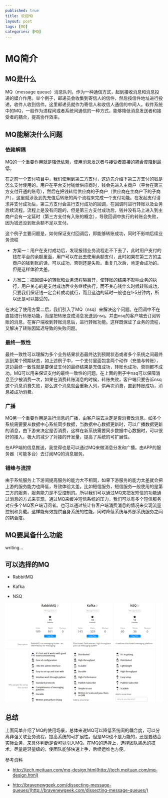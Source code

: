 ```yaml
---
published: true
title: 说说MQ
layout: post
tags: [MQ]
categories: [MQ]
---
```

# MQ简介

## MQ是什么

MQ（message queue）消息队列，作为一种通信方式，起到接收消息和消息投递的媒介作用。举个例子，邮递员会收集到寄信人的信件，然后按信件地址进行投递，收件人收到信件。这里邮递员就作为寄信人和收信人通信的中间人。软件系统中的MQ，一般作为进程间或者系统间通信的一种方式，能够降低消息发送者和接受者的耦合，提高协作效率。

## MQ能解决什么问题

### 依赖解耦

MQ的一个重要作用就是降低依赖，使用消息发送者与接受者直接的耦合度降到最低。
   
在之前一个支付项目中，我们使用到第三方支付，这边先介绍下第三方支付的钱是怎么支付使用的。用户在平台支付钱给供应商时，钱会先进入主商户（平台在第三方支付开通的账号），然后在把钱转给供应商的子商户（供应商在主商户下的子商户），这里就涉及到先充值后转账的两个流程来完成一个支付功能。在发起支付请求并支付成功后，第三方支付会进行支付成功的回调，在回调时进行转账以及业务后续流程。流程上是没有问题的，但是第三方支付成功后，钱并没有马上进入到主商户会有一定延时（第三方支付有入账的概念），导致回调中执行的转账会失败，因为钱还没到账余额不足以支付。
   
这个例子主要问题是，如何保证支付回调后，即能够转账成功，同时不影响后续业务流程
   
- 方案一：用户在支付成功后，发现报错业务流程走不下去了，此时用户支付的钱在平台的余额里面，用户可以在此去使用余额支付，此时如果在第三方的主商户的钱到账的话，可以成功，否则还是失败。重复几次后，肯定会成功的。但是这样体验太差。

- 方案二：把回调中的转账和业务流程隔离开，使转账的结果不影响业务的执行，用户关心的是支付成功后业务继续执行，而不关心钱什么时候转账成功，只要我们保证钱一定会转成功就行，而且这边的延时一般也在1-5分钟内，所以还是可以接受的。
   
在决定了使用方案二后，我们引入了MQ（nsq）来解决这个问题。在回调中不在直接进行转账功能，而是把转账变成消息发送到nsq。并由nsq的客户端去订阅转账的消息，在客户端收到转账消息后，进行转账功能。这样既保证了业务的流程，又解决了转账因延迟导致的失败问题。
   
### 最终一致性

最终一致性可以理解为多个业务结果状态最终达到预期状态或者多个系统之间最终达到某个预期状态，如上述例子中，一个支付里面包含两个动作（充值与转账），这边最终一致性就是要保证支付的最终结果是充值成功，转账也成功，否则都不成功。MQ可以用来保证支付的最终一致性的问题。在上面的例子中nsq可以保障消息至少被消费一次，如果在消费转账消息的时候，转账失败，客户端只要告诉nsq这个消息消费失败，那么这个消息就会重新入列，供再次消费，直到转账成功，消息被成功消费。

### 广播

MQ另一个重要作用是进行消息的广播，由客户端去决定是否消费改消息。如多个系统需要要从数据中心系统同步数据，当数据中心数据更新时，可以广播数据更新的消息，由下游来决定是否消费，这样在新系统需要同步数据中心数据时，可以很好的接入，极大的减少了对接的开发量，提高了系统的可扩展性。

在APP端的信息推送，我觉得也是可以通过MQ来做消息分发和广播。由APP的服务器（可能多台）去订阅MQ的消息服务。

### 错峰与流控

由于系统服务上下游间提高服务的能力大不相同，如果下游服务的能力太差就会把上游的服务能力也降低，导致体验太差。比如短信服务，短信服务一般使用的是第三方的服务，服务能力是不受控制的。所以我们可以通过MQ来把发短信的功能通过消息的方式来实现，通过MQ来缓冲短信系统的压力，我们可以有多个短信服务对应多个MQ客户端订阅者。也可以通过统计各客户端消费消息的情况来实现流量控制和负载。这样能有效提供自身系统的性能，同时降低系统与外部系统服务之间的耦合度。

## MQ要具备什么功能

writing...

## 可以选择的MQ
- RabbitMQ

- Kafka

- NSQ

![vs](https://github.com/wcccode/wcccode.github.io/blob/master/assets/images/16102702.png)

## 总结

上面简单介绍了MQ的使用场景，总体来说MQ可以降低系统间的耦合度，可以分离非强关联业务流程，提高系统的可扩展性。但是MQ也不是万能的，还是要结合实际业务，来具体判断是否可以引入MQ。在MQ的选择上，选择团队熟悉的技术，尽量是轻量级的，使团队能够快速上手，后续运维也方便。


参考资料

- http://tech.meituan.com/mq-design.html(http://tech.meituan.com/mq-design.html)

- http://bravenewgeek.com/dissecting-message-queues/(http://bravenewgeek.com/dissecting-message-queues/)
